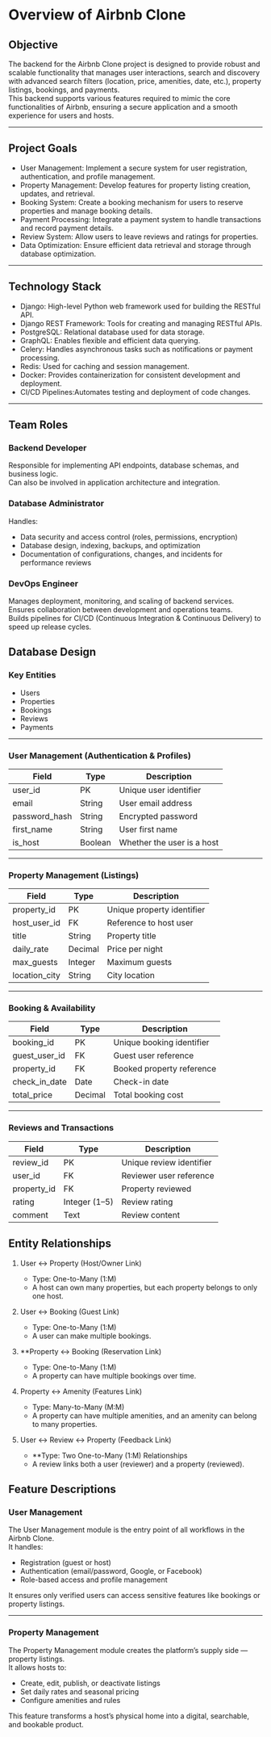 # Overview of Airbnb Clone

##  Objective
The backend for the Airbnb Clone project is designed to provide robust and scalable functionality that manages user interactions, search and discovery with advanced search filters (location, price, amenities, date, etc.), property listings, bookings, and payments.  
This backend supports various features required to mimic the core functionalities of Airbnb, ensuring a secure application and a smooth experience for users and hosts.

---

## Project Goals

- User Management: Implement a secure system for user registration, authentication, and profile management.  
- Property Management: Develop features for property listing creation, updates, and retrieval.  
- Booking System: Create a booking mechanism for users to reserve properties and manage booking details.  
- Payment Processing: Integrate a payment system to handle transactions and record payment details.  
- Review System: Allow users to leave reviews and ratings for properties.  
- Data Optimization: Ensure efficient data retrieval and storage through database optimization.

---

## Technology Stack

- Django: High-level Python web framework used for building the RESTful API.  
- Django REST Framework: Tools for creating and managing RESTful APIs.  
- PostgreSQL: Relational database used for data storage.  
- GraphQL: Enables flexible and efficient data querying.  
- Celery: Handles asynchronous tasks such as notifications or payment processing.  
- Redis: Used for caching and session management.  
- Docker: Provides containerization for consistent development and deployment.  
- CI/CD Pipelines:Automates testing and deployment of code changes.

---

##  Team Roles

### Backend Developer
Responsible for implementing API endpoints, database schemas, and business logic.  
Can also be involved in application architecture and integration.

### Database Administrator
Handles:
- Data security and access control (roles, permissions, encryption)
- Database design, indexing, backups, and optimization
- Documentation of configurations, changes, and incidents for performance reviews

### DevOps Engineer
Manages deployment, monitoring, and scaling of backend services.  
Ensures collaboration between development and operations teams.  
Builds pipelines for CI/CD (Continuous Integration & Continuous Delivery) to speed up release cycles.

##  Database Design

### Key Entities
- Users  
- Properties  
- Bookings  
- Reviews  
- Payments

---

###  User Management (Authentication & Profiles)
| Field | Type | Description |
|-------|------|-------------|
| user_id | PK | Unique user identifier |
| email | String | User email address |
| password_hash | String | Encrypted password |
| first_name | String | User first name |
| is_host | Boolean | Whether the user is a host |

---

### Property Management (Listings)
| Field | Type | Description |
|-------|------|-------------|
| property_id | PK | Unique property identifier |
| host_user_id | FK | Reference to host user |
| title | String | Property title |
| daily_rate | Decimal | Price per night |
| max_guests | Integer | Maximum guests |
| location_city | String | City location |

---

###  Booking & Availability
| Field | Type | Description |
|-------|------|-------------|
| booking_id | PK | Unique booking identifier |
| guest_user_id | FK | Guest user reference |
| property_id | FK | Booked property reference |
| check_in_date | Date | Check-in date |
| total_price | Decimal | Total booking cost |

---

### Reviews and Transactions
| Field | Type | Description |
|-------|------|-------------|
| review_id | PK | Unique review identifier |
| user_id | FK | Reviewer user reference |
| property_id | FK | Property reviewed |
| rating | Integer (1–5) | Review rating |
| comment | Text | Review content |


## Entity Relationships

1. User ↔ Property (Host/Owner Link)  
   - Type: One-to-Many (1:M)  
   - A host can own many properties, but each property belongs to only one host.

2. User ↔ Booking (Guest Link)
   - Type: One-to-Many (1:M)  
   - A user can make multiple bookings.

3. **Property ↔ Booking (Reservation Link)
   - Type: One-to-Many (1:M)  
   - A property can have multiple bookings over time.

4. Property ↔ Amenity (Features Link)
   - Type: Many-to-Many (M:M)  
   - A property can have multiple amenities, and an amenity can belong to many properties.

5. User ↔ Review ↔ Property (Feedback Link)
   - **Type: Two One-to-Many (1:M) Relationships  
   - A review links both a user (reviewer) and a property (reviewed).

##  Feature Descriptions

###  User Management
The User Management  module is the entry point of all workflows in the Airbnb Clone.  
It handles:
- Registration (guest or host)
- Authentication (email/password, Google, or Facebook)
- Role-based access and profile management  

It ensures only verified users can access sensitive features like bookings or property listings.

---

###  Property Management
The Property Management module creates the platform’s supply side — property listings.  
It allows hosts to:
- Create, edit, publish, or deactivate listings  
- Set daily rates and seasonal pricing  
- Configure amenities and rules  

This feature transforms a host’s physical home into a digital, searchable, and bookable product.